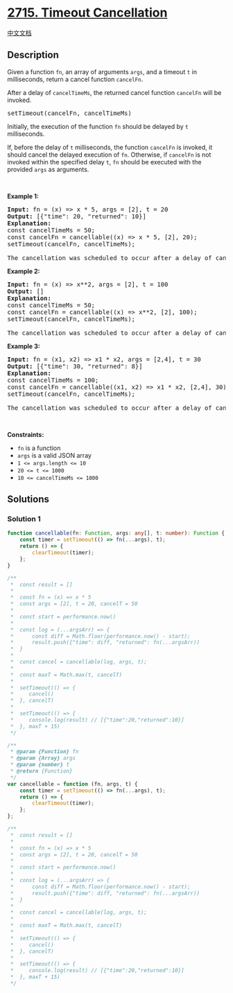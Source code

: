 # [2715. Timeout Cancellation](https://leetcode.com/problems/timeout-cancellation)

[中文文档](./solution/2700-2799/2715.Timeout%20Cancellation/README.md)

<!-- tags: -->

## Description

<p>Given a function <code>fn</code>, an array of&nbsp;arguments&nbsp;<code>args</code>, and a timeout&nbsp;<code>t</code>&nbsp;in milliseconds, return a cancel function <code>cancelFn</code>.</p>

<p>After a delay of <code>cancelTimeMs</code>, the returned cancel function <code>cancelFn</code> will be invoked.</p>

<pre>
setTimeout(cancelFn, cancelTimeMs)
</pre>

<p>Initially, the execution of the function <code>fn</code> should be delayed by <code>t</code> milliseconds.</p>

<p>If, before the delay of <code>t</code> milliseconds, the function <code>cancelFn</code> is invoked, it should cancel the delayed execution of <code>fn</code>. Otherwise, if <code>cancelFn</code> is not invoked within the specified delay <code>t</code>, <code>fn</code> should be executed with the provided <code>args</code> as arguments.</p>

<p>&nbsp;</p>
<p><strong class="example">Example 1:</strong></p>

<pre>
<strong>Input:</strong> fn = (x) =&gt; x * 5, args = [2], t = 20
<strong>Output:</strong> [{&quot;time&quot;: 20, &quot;returned&quot;: 10}]
<strong>Explanation:</strong> 
const cancelTimeMs = 50;
const cancelFn = cancellable((x) =&gt; x * 5, [2], 20);
setTimeout(cancelFn, cancelTimeMs);

The cancellation was scheduled to occur after a delay of cancelTimeMs (50ms), which happened after the execution of fn(2) at 20ms.
</pre>

<p><strong class="example">Example 2:</strong></p>

<pre>
<strong>Input:</strong> fn = (x) =&gt; x**2, args = [2], t = 100
<strong>Output:</strong> []
<strong>Explanation:</strong> 
const cancelTimeMs = 50;
const cancelFn = cancellable((x) =&gt; x**2, [2], 100);
setTimeout(cancelFn, cancelTimeMs);

The cancellation was scheduled to occur after a delay of cancelTimeMs (50ms), which happened before the execution of fn(2) at 100ms, resulting in fn(2) never being called.
</pre>

<p><strong class="example">Example 3:</strong></p>

<pre>
<strong>Input:</strong> fn = (x1, x2) =&gt; x1 * x2, args = [2,4], t = 30
<strong>Output:</strong> [{&quot;time&quot;: 30, &quot;returned&quot;: 8}]
<strong>Explanation: 
</strong>const cancelTimeMs = 100;
const cancelFn = cancellable((x1, x2) =&gt; x1 * x2, [2,4], 30);
setTimeout(cancelFn, cancelTimeMs);

The cancellation was scheduled to occur after a delay of cancelTimeMs (100ms), which happened after the execution of fn(2,4) at 30ms.
</pre>

<p>&nbsp;</p>
<p><strong>Constraints:</strong></p>

<ul>
	<li><code>fn</code> is a function</li>
	<li><code>args</code> is a valid JSON array</li>
	<li><code>1 &lt;= args.length &lt;= 10</code></li>
	<li><code><font face="monospace">20 &lt;= t &lt;= 1000</font></code></li>
	<li><code><font face="monospace">10 &lt;= cancelTimeMs &lt;= 1000</font></code></li>
</ul>

## Solutions

### Solution 1

<!-- tabs:start -->

```ts
function cancellable(fn: Function, args: any[], t: number): Function {
    const timer = setTimeout(() => fn(...args), t);
    return () => {
        clearTimeout(timer);
    };
}

/**
 *  const result = []
 *
 *  const fn = (x) => x * 5
 *  const args = [2], t = 20, cancelT = 50
 *
 *  const start = performance.now()
 *
 *  const log = (...argsArr) => {
 *      const diff = Math.floor(performance.now() - start);
 *      result.push({"time": diff, "returned": fn(...argsArr))
 *  }
 *
 *  const cancel = cancellable(log, args, t);
 *
 *  const maxT = Math.max(t, cancelT)
 *
 *  setTimeout(() => {
 *     cancel()
 *  }, cancelT)
 *
 *  setTimeout(() => {
 *     console.log(result) // [{"time":20,"returned":10}]
 *  }, maxT + 15)
 */
```

```js
/**
 * @param {Function} fn
 * @param {Array} args
 * @param {number} t
 * @return {Function}
 */
var cancellable = function (fn, args, t) {
    const timer = setTimeout(() => fn(...args), t);
    return () => {
        clearTimeout(timer);
    };
};

/**
 *  const result = []
 *
 *  const fn = (x) => x * 5
 *  const args = [2], t = 20, cancelT = 50
 *
 *  const start = performance.now()
 *
 *  const log = (...argsArr) => {
 *      const diff = Math.floor(performance.now() - start);
 *      result.push({"time": diff, "returned": fn(...argsArr))
 *  }
 *
 *  const cancel = cancellable(log, args, t);
 *
 *  const maxT = Math.max(t, cancelT)
 *
 *  setTimeout(() => {
 *     cancel()
 *  }, cancelT)
 *
 *  setTimeout(() => {
 *     console.log(result) // [{"time":20,"returned":10}]
 *  }, maxT + 15)
 */
```

<!-- tabs:end -->

<!-- end -->
